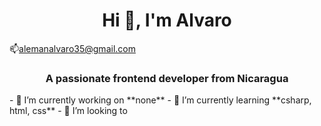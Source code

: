 <h1 align="center">Hi 👋, I'm Alvaro</h1>
<g-emoji class="g-emoji" alias="mailbox" fallback-src="https://github.githubassets.com/images/icons/emoji/unicode/1f4eb.png">📫</g-emoji><a href="alemanalvaro35@gmail.com">alemanalvaro35@gmail.com</a>
    <h3 align="center">A passionate frontend developer from Nicaragua</h3>
    - 🔭 I’m currently working on **none**
    - 🌱 I’m currently learning **csharp, html, css** - 👯 I’m looking to
     </p>
